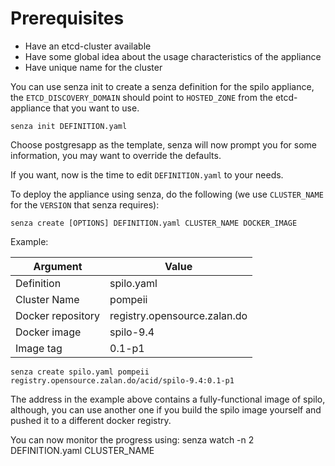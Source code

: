 Prerequisites
=============

* Have an etcd-cluster available
* Have some global idea about the usage characteristics of the appliance
* Have unique name for the cluster

You can use senza init to create a senza definition for the spilo appliance,
the `ETCD_DISCOVERY_DOMAIN` should point to `HOSTED_ZONE` from the etcd-appliance that you want to use.

	senza init DEFINITION.yaml

Choose postgresapp as the template, senza will now prompt you for some information, you may want to override the defaults.

If you want, now is the time to edit `DEFINITION.yaml` to your needs.

To deploy the appliance using senza, do the following (we use `CLUSTER_NAME` for the `VERSION` that senza requires):

	senza create [OPTIONS] DEFINITION.yaml CLUSTER_NAME DOCKER_IMAGE

Example:

Argument   		   | Value
-------------------|-------
Definition		   | spilo.yaml
Cluster Name	   | pompeii
Docker repository  | registry.opensource.zalan.do
Docker image       | spilo-9.4 
Image tag          | 0.1-p1

	senza create spilo.yaml pompeii registry.opensource.zalan.do/acid/spilo-9.4:0.1-p1
	
The address in the example above contains a fully-functional image of spilo, although, you can use another one if you build the spilo image yourself and pushed it to a different docker registry.

You can now monitor the progress using:
	senza watch -n 2 DEFINITION.yaml CLUSTER_NAME
